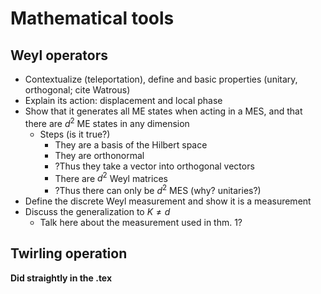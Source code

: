# Mathematical tools
## Weyl operators
- Contextualize (teleportation), define and basic properties (unitary, orthogonal; cite Watrous)
- Explain its action: displacement and local phase
- Show that it generates all ME states when acting in a MES, and that there are $d^2$ ME states in any dimension
	- Steps (is it true?)
		- They are a basis of the Hilbert space
		- They are orthonormal
		- ?Thus they take a vector into orthogonal vectors
		- There are $d^2$ Weyl matrices
		- ?Thus there can only be $d^2$ MES (why? unitaries?)
- Define the discrete Weyl measurement and show it is a measurement
- Discuss the generalization to $K \neq d$
	- Talk here about the measurement used in thm. 1?


## Twirling operation

**Did straightly in the .tex**